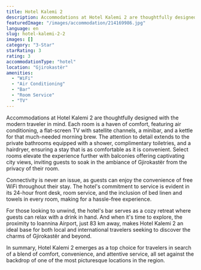 ```yaml
---
title: Hotel Kalemi 2
description: Accommodations at Hotel Kalemi 2 are thoughtfully designed with the modern traveler in mind. Each room is a haven of comfort, featuring air conditioning, a flat
featuredImage: "/images/accommodation/214169986.jpg"
language: en
slug: hotel-kalemi-2-2
images: []
category: "3-Star"
starRating: 3
rating: 3
accommodationType: "hotel"
location: "Gjirokastër"
amenities:
  - "WiFi"
  - "Air Conditioning"
  - "Bar"
  - "Room Service"
  - "TV"
---
```


Accommodations at Hotel Kalemi 2 are thoughtfully designed with the modern traveler in mind. Each room is a haven of comfort, featuring air conditioning, a flat-screen TV with satellite channels, a minibar, and a kettle for that much-needed morning brew. The attention to detail extends to the private bathrooms equipped with a shower, complimentary toiletries, and a hairdryer, ensuring a stay that is as comfortable as it is convenient. Select rooms elevate the experience further with balconies offering captivating city views, inviting guests to soak in the ambiance of Gjirokastër from the privacy of their room.

Connectivity is never an issue, as guests can enjoy the convenience of free WiFi throughout their stay. The hotel's commitment to service is evident in its 24-hour front desk, room service, and the inclusion of bed linen and towels in every room, making for a hassle-free experience.

For those looking to unwind, the hotel's bar serves as a cozy retreat where guests can relax with a drink in hand. And when it's time to explore, the proximity to Ioannina Airport, just 83 km away, makes Hotel Kalemi 2 an ideal base for both local and international travelers seeking to discover the charms of Gjirokastër and beyond.

In summary, Hotel Kalemi 2 emerges as a top choice for travelers in search of a blend of comfort, convenience, and attentive service, all set against the backdrop of one of the most picturesque locations in the region.

